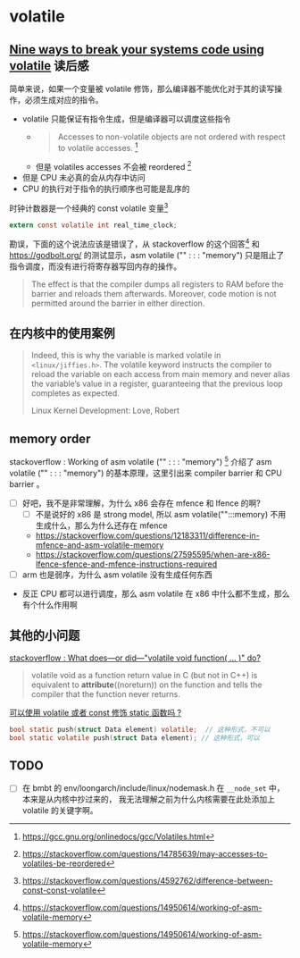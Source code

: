 # volatile

## [Nine ways to break your systems code using volatile](https://blog.regehr.org/archives/28) 读后感

简单来说，如果一个变量被 volatile 修饰，那么编译器不能优化对于其的读写操作，必须生成对应的指令。
- volatile 只能保证有指令生成，但是编译器可以调度这些指令
  - > Accesses to non-volatile objects are not ordered with respect to volatile accesses. [^1]
  - 但是 volatiles accesses 不会被 reordered [^2]
- 但是 CPU 未必真的会从内存中访问
- CPU 的执行对于指令的执行顺序也可能是乱序的

时钟计数器是一个经典的 const volatile 变量[^3]
```c
extern const volatile int real_time_clock;
```

勘误，下面的这个说法应该是错误了，从 stackoverflow 的这个回答[^4] 和 https://godbolt.org/ 的测试显示，asm volatile ("" : : : "memory") 只是阻止了指令调度，而没有进行将寄存器写回内存的操作。
> The effect is that the compiler dumps all registers to RAM before the barrier and reloads them afterwards.  Moreover, code motion is not permitted around the barrier in either direction.

## 在内核中的使用案例
> Indeed, this is why the variable is marked volatile in `<linux/jiffies.h>`.
> The volatile keyword instructs the compiler to reload the variable on each access from main memory and never alias the variable’s value in a register,
> guaranteeing that the previous loop completes as expected.
>
> Linux Kernel Development: Love, Robert


## memory order
stackoverflow : Working of asm volatile ("" : : : "memory") [^4] 介绍了 asm volatile ("" : : : "memory") 的基本原理，这里引出来
compiler barrier 和 CPU barrier 。

- [ ] 好吧，我不是非常理解，为什么 x86 会存在 mfence 和 lfence 的啊?
  - [ ] 不是说好的 x86 是 strong model, 所以 asm volatile("":::memory) 不用生成什么，那么为什么还存在 mfence
  - https://stackoverflow.com/questions/12183311/difference-in-mfence-and-asm-volatile-memory
  - https://stackoverflow.com/questions/27595595/when-are-x86-lfence-sfence-and-mfence-instructions-required
- [ ] arm 也是弱序，为什么 asm volatile 没有生成任何东西
- 反正 CPU 都可以进行调度，那么 asm volatile 在 x86 中什么都不生成，那么有个什么作用啊

## 其他的小问题
[stackoverflow : What does—or did—"volatile void function( ... )" do?](https://stackoverflow.com/questions/14288603/what-does-or-did-volatile-void-function-do)
> volatile void as a function return value in C (but not in C++) is equivalent to __attribute__((noreturn)) on the function and tells the compiler that the function never returns.

[可以使用 volatile 或者 const 修饰 static 函数吗 ?](https://stackoverflow.com/questions/3078237/defining-volatile-class-object)

```c
bool static push(struct Data element) volatile;  // 这种形式，不可以
bool static volatile push(struct Data element); // 这种形式，可以
```

## TODO
- [ ] 在 bmbt 的 env/loongarch/include/linux/nodemask.h 在 `__node_set` 中，本来是从内核中抄过来的，
我无法理解之前为什么内核需要在此处添加上 volatile 的关键字啊。

[^1]: https://gcc.gnu.org/onlinedocs/gcc/Volatiles.html
[^2]: https://stackoverflow.com/questions/14785639/may-accesses-to-volatiles-be-reordered
[^3]: https://stackoverflow.com/questions/4592762/difference-between-const-const-volatile
[^4]: https://stackoverflow.com/questions/14950614/working-of-asm-volatile-memory
